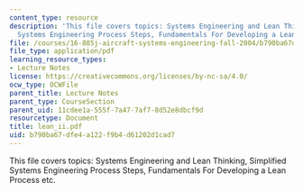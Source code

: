 ```yaml
---
content_type: resource
description: 'This file covers topics: Systems Engineering and Lean Thinking, Simplified
  Systems Engineering Process Steps, Fundamentals For Developing a Lean Process etc.'
file: /courses/16-885j-aircraft-systems-engineering-fall-2004/b790ba67dfe4a122f9b4d61202d1cad7_lean_ii.pdf
file_type: application/pdf
learning_resource_types:
- Lecture Notes
license: https://creativecommons.org/licenses/by-nc-sa/4.0/
ocw_type: OCWFile
parent_title: Lecture Notes
parent_type: CourseSection
parent_uid: 11cdee1a-555f-7a47-7af7-8d52e8dbcf9d
resourcetype: Document
title: lean_ii.pdf
uid: b790ba67-dfe4-a122-f9b4-d61202d1cad7
---
```

This file covers topics: Systems Engineering and Lean Thinking, Simplified Systems Engineering Process Steps, Fundamentals For Developing a Lean Process etc.